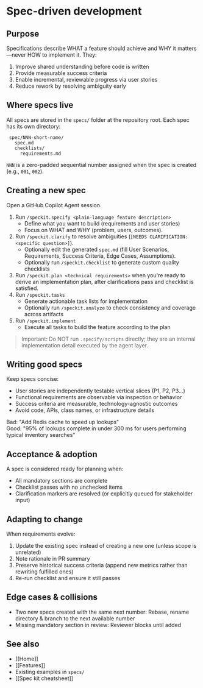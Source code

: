 # Spec-driven development

## Purpose

Specifications describe WHAT a feature should achieve and WHY it matters—never HOW to implement it. They:

1. Improve shared understanding before code is written
2. Provide measurable success criteria
3. Enable incremental, reviewable progress via user stories
4. Reduce rework by resolving ambiguity early

## Where specs live

All specs are stored in the `specs/` folder at the repository root. Each spec has its own directory:

```
 spec/NNN-short-name/
   spec.md
   checklists/
     requirements.md
```

`NNN` is a zero-padded sequential number assigned when the spec is created (e.g., `001`, `002`).

## Creating a new spec

Open a GitHub Copilot Agent session.

1. Run `/speckit.specify <plain-language feature description>`
   - Define what you want to build (requirements and user stories)
   - Focus on WHAT and WHY (problem, users, outcomes).
2. Run `/speckit.clarify` to resolve ambiguities (`[NEEDS CLARIFICATION: <specific question>]`).
    - Optionally edit the generated `spec.md` (fill User Scenarios, Requirements, Success Criteria, Edge Cases, Assumptions).
    - Optionally run `/speckit.checklist` to generate custom quality checklists
4. Run `/speckit.plan <technical requirements>` when you're ready to derive an implementation plan, after clarifications pass and checklist is satisfied.
5. Run `/speckit.tasks`
    - Generate actionable task lists for implementation
    - Optionally run `/speckit.analyze` to check consistency and coverage across artifacts
6. Run `/speckit.implement` 
    - Execute all tasks to build the feature according to the plan

> Important: Do NOT run `.specify/scripts` directly; they are an internal implementation detail executed by the agent layer.

## Writing good specs

Keep specs concise:
- User stories are independently testable vertical slices (P1, P2, P3…)
- Functional requirements are observable via inspection or behavior
- Success criteria are measurable, technology-agnostic outcomes
- Avoid code, APIs, class names, or infrastructure details

Bad: "Add Redis cache to speed up lookups"  
Good: "95% of lookups complete in under 300 ms for users performing typical inventory searches"

## Acceptance & adoption

A spec is considered ready for planning when:
- All mandatory sections are complete
- Checklist passes with no unchecked items
- Clarification markers are resolved (or explicitly queued for stakeholder input)

## Adapting to change

When requirements evolve:
1. Update the existing spec instead of creating a new one (unless scope is unrelated)
2. Note rationale in PR summary
3. Preserve historical success criteria (append new metrics rather than rewriting fulfilled ones)
4. Re-run checklist and ensure it still passes

## Edge cases & collisions

- Two new specs created with the same next number: Rebase, rename directory & branch to the next available number
- Missing mandatory section in review: Reviewer blocks until added

## See also

- [[Home]]
- [[Features]]
- Existing examples in `specs/`
- [[Spec kit cheatsheet]]

